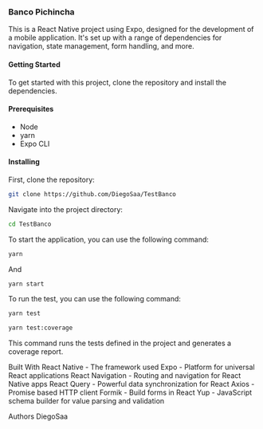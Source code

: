 ### Banco Pichincha

This is a React Native project using Expo, designed for the development of a mobile application. It's set up with a range of dependencies for navigation, state management, form handling, and more.

#### Getting Started

To get started with this project, clone the repository and install the dependencies.

#### Prerequisites

- Node
- yarn
- Expo CLI

#### Installing

First, clone the repository:

```bash
git clone https://github.com/DiegoSaa/TestBanco
```

Navigate into the project directory:

```bash
cd TestBanco
```

To start the application, you can use the following command:

```bash
yarn
```

And

```bash
yarn start
```

To run the test, you can use the following command:

```bash
yarn test
```

```bash
yarn test:coverage
```

This command runs the tests defined in the project and generates a coverage report.

Built With
React Native - The framework used
Expo - Platform for universal React applications
React Navigation - Routing and navigation for React Native apps
React Query - Powerful data synchronization for React
Axios - Promise based HTTP client
Formik - Build forms in React
Yup - JavaScript schema builder for value parsing and validation

Authors
DiegoSaa
